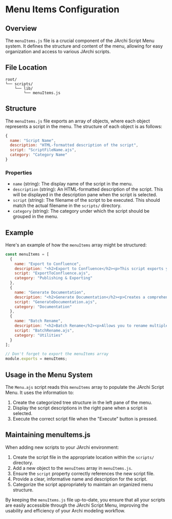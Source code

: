 # Menu Items Configuration

## Overview

The `menuItems.js` file is a crucial component of the JArchi Script Menu system. It defines the structure and content of the menu, allowing for easy organization and access to various JArchi scripts.

## File Location

```
root/
└── scripts/
    └── lib/
        └── menuItems.js
```

## Structure

The `menuItems.js` file exports an array of objects, where each object represents a script in the menu. The structure of each object is as follows:

```javascript
{
  name: "Script Name",
  description: "HTML-formatted description of the script",
  script: "ScriptFileName.ajs",
  category: "Category Name"
}
```

### Properties

- `name` (string): The display name of the script in the menu.
- `description` (string): An HTML-formatted description of the script. This will be displayed in the description pane when the script is selected.
- `script` (string): The filename of the script to be executed. This should match the actual filename in the `scripts/` directory.
- `category` (string): The category under which the script should be grouped in the menu.

## Example

Here's an example of how the `menuItems` array might be structured:

```javascript
const menuItems = [
  {
    name: "Export to Confluence",
    description: "<h2>Export to Confluence</h2><p>This script exports your Archimate model to Confluence, maintaining the structure and relationships of your elements.</p><h3>Usage</h3><ol><li>Select the view or element you want to export</li><li>Run the script</li><li>Follow the prompts to specify Confluence details</li></ol>",
    script: "ExportToConfluence.ajs",
    category: "Publishing & Exporting"
  },
  {
    name: "Generate Documentation",
    description: "<h2>Generate Documentation</h2><p>Creates a comprehensive documentation of your Archimate model, including all views, elements, and relationships.</p><h3>Features</h3><ul><li>Customizable templates</li><li>Export to PDF or HTML</li><li>Includes diagrams and descriptions</li></ul>",
    script: "GenerateDocumentation.ajs",
    category: "Documentation"
  },
  {
    name: "Batch Rename",
    description: "<h2>Batch Rename</h2><p>Allows you to rename multiple elements at once using patterns and regular expressions.</p><h3>How it works</h3><ol><li>Select the elements you want to rename</li><li>Specify a naming pattern</li><li>Preview changes</li><li>Apply the rename operation</li></ol>",
    script: "BatchRename.ajs",
    category: "Utilities"
  }
];

// Don't forget to export the menuItems array
module.exports = menuItems;
```

## Usage in the Menu System

The `Menu.ajs` script reads this `menuItems` array to populate the JArchi Script Menu. It uses the information to:

1. Create the categorized tree structure in the left pane of the menu.
2. Display the script descriptions in the right pane when a script is selected.
3. Execute the correct script file when the "Execute" button is pressed.

## Maintaining menuItems.js

When adding new scripts to your JArchi environment:

1. Create the script file in the appropriate location within the `scripts/` directory.
2. Add a new object to the `menuItems` array in `menuItems.js`.
3. Ensure the `script` property correctly references the new script file.
4. Provide a clear, informative name and description for the script.
5. Categorize the script appropriately to maintain an organized menu structure.

By keeping the `menuItems.js` file up-to-date, you ensure that all your scripts are easily accessible through the JArchi Script Menu, improving the usability and efficiency of your Archi modeling workflow.
